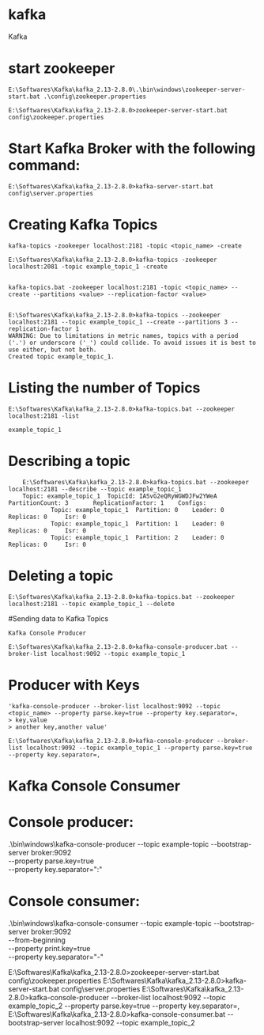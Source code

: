 # kafka
Kafka

# start zookeeper

	E:\Softwares\Kafka\kafka_2.13-2.8.0\.\bin\windows\zookeeper-server-start.bat .\config\zookeeper.properties
	
	E:\Softwares\Kafka\kafka_2.13-2.8.0>zookeeper-server-start.bat config\zookeeper.properties
	

# Start Kafka Broker with the following command:

	E:\Softwares\Kafka\kafka_2.13-2.8.0>kafka-server-start.bat config\server.properties

# Creating Kafka Topics

	kafka-topics -zookeeper localhost:2181 -topic <topic_name> -create
	
	E:\Softwares\Kafka\kafka_2.13-2.8.0>kafka-topics -zookeeper localhost:2081 -topic example_topic_1 -create
	
	
	kafka-topics.bat -zookeeper localhost:2181 -topic <topic_name> --create --partitions <value> --replication-factor <value>
	
	
	E:\Softwares\Kafka\kafka_2.13-2.8.0>kafka-topics --zookeeper localhost:2181 --topic example_topic_1 --create --partitions 3 --replication-factor 1
	WARNING: Due to limitations in metric names, topics with a period ('.') or underscore ('_') could collide. To avoid issues it is best to use either, but not both.
	Created topic example_topic_1.

# Listing the number of Topics

	E:\Softwares\Kafka\kafka_2.13-2.8.0>kafka-topics.bat --zookeeper localhost:2181 -list
	
	example_topic_1

# Describing a topic

		E:\Softwares\Kafka\kafka_2.13-2.8.0>kafka-topics.bat --zookeeper localhost:2181 --describe --topic example_topic_1
		Topic: example_topic_1  TopicId: IASvG2eQRyWGWDJFw2YWeA PartitionCount: 3       ReplicationFactor: 1    Configs:
				Topic: example_topic_1  Partition: 0    Leader: 0       Replicas: 0     Isr: 0
				Topic: example_topic_1  Partition: 1    Leader: 0       Replicas: 0     Isr: 0
				Topic: example_topic_1  Partition: 2    Leader: 0       Replicas: 0     Isr: 0


# Deleting a topic

	E:\Softwares\Kafka\kafka_2.13-2.8.0>kafka-topics.bat --zookeeper localhost:2181 --topic example_topic_1 --delete

#Sending data to Kafka Topics
	
	Kafka Console Producer
		
	E:\Softwares\Kafka\kafka_2.13-2.8.0>kafka-console-producer.bat --broker-list localhost:9092 --topic example_topic_1

# Producer with Keys	
	
	'kafka-console-producer --broker-list localhost:9092 --topic <topic_name> --property parse.key=true --property key.separator=,  
	> key,value  
	> another key,another value' 
	
	E:\Softwares\Kafka\kafka_2.13-2.8.0>kafka-console-producer --broker-list localhost:9092 --topic example_topic_1 --property parse.key=true --property key.separator=,

# Kafka Console Consumer	



# Console producer:

.\bin\windows\kafka-console-producer --topic example-topic --bootstrap-server broker:9092 \
  --property parse.key=true \
  --property key.separator=":"

# Console consumer:

.\bin\windows\kafka-console-consumer --topic example-topic --bootstrap-server broker:9092 \
 --from-beginning \
 --property print.key=true \
 --property key.separator="-"


E:\Softwares\Kafka\kafka_2.13-2.8.0>zookeeper-server-start.bat config\zookeeper.properties
E:\Softwares\Kafka\kafka_2.13-2.8.0>kafka-server-start.bat config\server.properties
E:\Softwares\Kafka\kafka_2.13-2.8.0>kafka-console-producer --broker-list localhost:9092 --topic example_topic_2 --property parse.key=true --property key.separator=,
E:\Softwares\Kafka\kafka_2.13-2.8.0>kafka-console-consumer.bat --bootstrap-server localhost:9092 --topic example_topic_2


